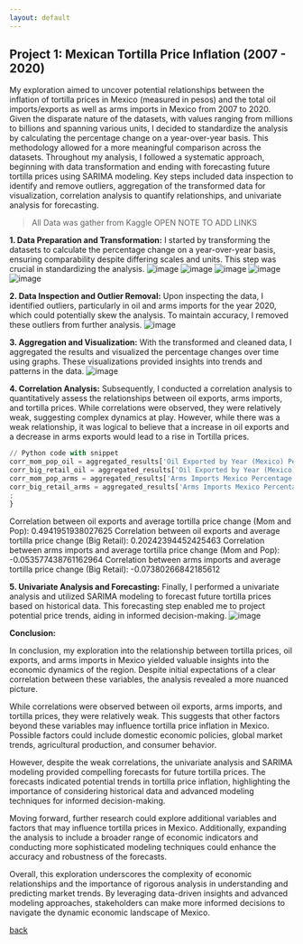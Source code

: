 ```yaml
---
layout: default
---
```


## Project 1: Mexican Tortilla Price Inflation (2007 - 2020)
My exploration aimed to uncover potential relationships between the inflation of tortilla prices in Mexico (measured in pesos) and the total oil imports/exports as well as arms imports in Mexico from 2007 to 2020. Given the disparate nature of the datasets, with values ranging from millions to billions and spanning various units, I decided to standardize the analysis by calculating the percentage change on a year-over-year basis. This methodology allowed for a more meaningful comparison across the datasets. Throughout my analysis, I followed a systematic approach, beginning with data transformation and ending with forecasting future tortilla prices using SARIMA modeling. Key steps included data inspection to identify and remove outliers, aggregation of the transformed data for visualization, correlation analysis to quantify relationships, and univariate analysis for forecasting.

> All Data was gather from Kaggle OPEN NOTE TO ADD LINKS


**1. Data Preparation and Transformation:**
I started by transforming the datasets to calculate the percentage change on a year-over-year basis, ensuring comparability despite differing scales and units. This step was crucial in standardizing the analysis.
![image](https://github.com/benvdm03/Infinity/assets/161901352/279a07ac-347a-4397-b46d-9228c4e9ec08)
![image](https://github.com/benvdm03/Infinity/assets/161901352/6f13135d-0b36-4753-bca5-7c638bba2057)
![image](https://github.com/benvdm03/Infinity/assets/161901352/1903b00b-891c-4ea2-a17b-a8fa8e978c3b)
![image](https://github.com/benvdm03/Infinity/assets/161901352/637b17e2-7ca1-45be-a270-08f448e9ea0b)
![image](https://github.com/benvdm03/Infinity/assets/161901352/61e5f044-3bd3-41d8-b4fa-da5420ca297b)

**2. Data Inspection and Outlier Removal:**
Upon inspecting the data, I identified outliers, particularly in oil and arms imports for the year 2020, which could potentially skew the analysis. To maintain accuracy, I removed these outliers from further analysis.
![image](https://github.com/benvdm03/Infinity/assets/161901352/b3d37c7c-e19a-45b6-9f17-fe23d626112a)


**3. Aggregation and Visualization:**
With the transformed and cleaned data, I aggregated the results and visualized the percentage changes over time using graphs. These visualizations provided insights into trends and patterns in the data.
![image](https://github.com/benvdm03/Infinity/assets/161901352/7fc91050-d7e3-4809-b3ac-b74da97d23c6)

**4. Correlation Analysis:**
Subsequently, I conducted a correlation analysis to quantitatively assess the relationships between oil exports, arms imports, and tortilla prices. While correlations were observed, they were relatively weak, suggesting complex dynamics at play. However, while there was a weak relationship, it was logical to believe that a increase in oil exports and a decrease in arms exports would lead to a rise in Tortilla prices.

```Python
// Python code with snippet
corr_mom_pop_oil = aggregated_results['Oil Exported by Year (Mexico) Percentage Change'].corr(aggregated_results['Avg Tortilla Price Change (Mom and Pop)'])
corr_big_retail_oil = aggregated_results['Oil Exported by Year (Mexico) Percentage Change'].corr(aggregated_results['Avg Tortilla Price Change (Big Retail)'])
corr_mom_pop_arms = aggregated_results['Arms Imports Mexico Percentage Change'].corr(aggregated_results['Avg Tortilla Price Change (Mom and Pop)'])
corr_big_retail_arms = aggregated_results['Arms Imports Mexico Percentage Change'].corr(aggregated_results['Avg Tortilla Price Change (Big Retail)'])
;
}
```

Correlation between oil exports and average tortilla price change (Mom and Pop): 0.4941951938027625
Correlation between oil exports and average tortilla price change (Big Retail): 0.20242394452425463
Correlation between arms imports and average tortilla price change (Mom and Pop): -0.053577438761162964
Correlation between arms imports and average tortilla price change (Big Retail): -0.07380266842185612

**5. Univariate Analysis and Forecasting:**
Finally, I performed a univariate analysis and utilized SARIMA modeling to forecast future tortilla prices based on historical data. This forecasting step enabled me to project potential price trends, aiding in informed decision-making.
![image](https://github.com/benvdm03/Infinity/assets/161901352/8be50016-3df6-497a-8407-b69a9f4a9209)


**Conclusion:**

In conclusion, my exploration into the relationship between tortilla prices, oil exports, and arms imports in Mexico yielded valuable insights into the economic dynamics of the region. Despite initial expectations of a clear correlation between these variables, the analysis revealed a more nuanced picture.

While correlations were observed between oil exports, arms imports, and tortilla prices, they were relatively weak. This suggests that other factors beyond these variables may influence tortilla price inflation in Mexico. Possible factors could include domestic economic policies, global market trends, agricultural production, and consumer behavior.

However, despite the weak correlations, the univariate analysis and SARIMA modeling provided compelling forecasts for future tortilla prices. The forecasts indicated potential trends in tortilla price inflation, highlighting the importance of considering historical data and advanced modeling techniques for informed decision-making.

Moving forward, further research could explore additional variables and factors that may influence tortilla prices in Mexico. Additionally, expanding the analysis to include a broader range of economic indicators and conducting more sophisticated modeling techniques could enhance the accuracy and robustness of the forecasts.

Overall, this exploration underscores the complexity of economic relationships and the importance of rigorous analysis in understanding and predicting market trends. By leveraging data-driven insights and advanced modeling approaches, stakeholders can make more informed decisions to navigate the dynamic economic landscape of Mexico.

[back](./)
